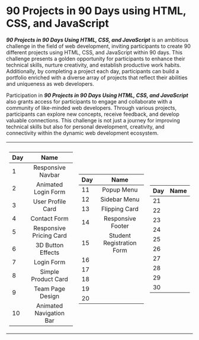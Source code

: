# 90 Projects in 90 Days using HTML, CSS, and JavaScript

***90 Projects in 90 Days Using HTML, CSS, and JavaScript*** is an ambitious challenge in the field of web development, inviting participants to create 90 different projects using HTML, CSS, and JavaScript within 90 days. This challenge presents a golden opportunity for participants to enhance their technical skills, nurture creativity, and establish productive work habits. Additionally, by completing a project each day, participants can build a portfolio enriched with a diverse array of projects that reflect their abilities and uniqueness as web developers.

Participation in ***90 Projects in 90 Days Using HTML, CSS, and JavaScript*** also grants access for participants to engage and collaborate with a community of like-minded web developers. Through various projects, participants can explore new concepts, receive feedback, and develop valuable connections. This challenge is not just a journey for improving technical skills but also for personal development, creativity, and connectivity within the dynamic web development ecosystem.

<table>
  <tr><th></th><th></th></tr>
  <tr><td>

| Day |                Name             |
| --- | :-----------------------------: |
| 1   |     Responsive Navbar           |
| 2   |     Animated Login Form         |
| 3   |     User Profile Card           |
| 4   |     Contact Form                |
| 5   |     Responsive Pricing Card     |
| 6   |     3D Button Effects           |
| 7   |     Login Form                  |
| 8   |     Simple Product Card         |
| 9   |     Team Page Design            |
| 10  |     Animated Navigation Bar     |

 </td><td>
    
| Day |                Name             |
| --- | :-----------------------------: |
| 11  |     Popup Menu                  |
| 12  |     Sidebar Menu                |
| 13  |     Flipping Card               |
| 14  |     Responsive Footer           |
| 15  |     Student Registration Form   |
| 16  |                                 |
| 17  |                                 |
| 18  |                                 |
| 19  |                                 |
| 20  |                                 |
    
 </td><td>

| Day |                Name             |
| --- | :-----------------------------: |    
| 21  |                                 |
| 22  |                                 |
| 23  |                                 |
| 24  |                                 |
| 25  |                                 |
| 26  |                                 |
| 27  |                                 |
| 28  |                                 |
| 29  |                                 |
| 30  |                                 |
</td></tr></table>

